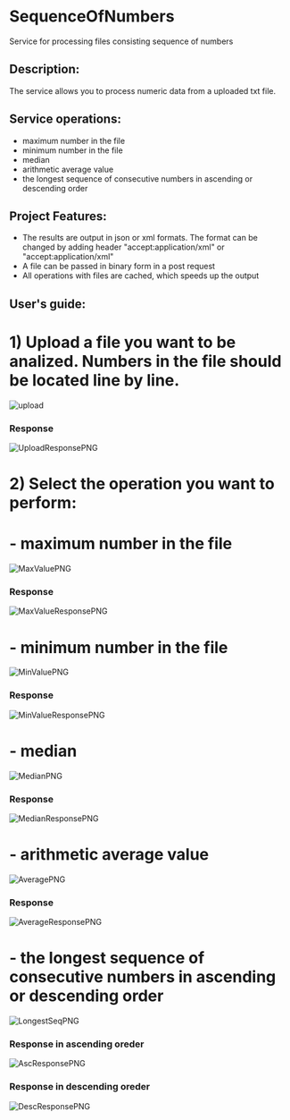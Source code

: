 # SequenceOfNumbers
Service for processing files consisting sequence of numbers

## Description:

The service allows you to process numeric data from a uploaded txt file. 

## Service operations:
- maximum number in the file
- minimum number in the file
- median
- arithmetic average value
- the longest sequence of consecutive numbers in ascending or descending order

## Project Features:
- The results are output in json or xml formats. The format can be changed by adding header "accept:application/xml" or "accept:application/xml"
- A file can be passed in binary form in a post request
- All operations with files are cached, which speeds up the output

## User's guide:
# 1) Upload a file you want to be analized. Numbers in the file should be located line by line. 

![upload](https://user-images.githubusercontent.com/88117408/198003369-c9c10496-413d-4a39-a601-9850f16f1eef.jpg)

### Response 

![UploadResponsePNG](https://user-images.githubusercontent.com/88117408/198004496-48233787-800e-4d9d-b70e-c57ddcf54e7a.png)

# 2) Select the operation you want to perform:
# - maximum number in the file

![MaxValuePNG](https://user-images.githubusercontent.com/88117408/198006442-8f8cd10b-be1f-4c1b-861a-d952512e6818.png)

### Response

![MaxValueResponsePNG](https://user-images.githubusercontent.com/88117408/198006755-966ec49b-0946-4ae9-9021-580e7aefbed8.png)

# - minimum number in the file

![MinValuePNG](https://user-images.githubusercontent.com/88117408/198009892-4dca1e90-0521-4c84-b02d-e282e1ecc30d.png)

### Response

![MinValueResponsePNG](https://user-images.githubusercontent.com/88117408/198009948-aa6d986d-2e01-40f3-90fc-980586aefb77.png)

# - median

![MedianPNG](https://user-images.githubusercontent.com/88117408/198010036-3825957f-6433-4ac6-b370-4a198147e42d.png)

### Response

![MedianResponsePNG](https://user-images.githubusercontent.com/88117408/198010112-b9fdfc35-28de-4d71-a4a6-1ffdcffda588.png)

# - arithmetic average value

![AveragePNG](https://user-images.githubusercontent.com/88117408/198010178-e614603a-d4ad-47f7-91bc-e1fc4cdedc55.png)

### Response

![AverageResponsePNG](https://user-images.githubusercontent.com/88117408/198010219-51b55eba-f9c5-4f17-8230-2b477b816f8d.png)

# - the longest sequence of consecutive numbers in ascending or descending order

![LongestSeqPNG](https://user-images.githubusercontent.com/88117408/198010311-bc8e01a5-6d7b-49d6-b109-b453f2e849cf.png)

### Response in ascending oreder

![AscResponsePNG](https://user-images.githubusercontent.com/88117408/198010396-b9cf076b-d6c9-4110-928e-2c77b7b31db7.png)

### Response in descending oreder

![DescResponsePNG](https://user-images.githubusercontent.com/88117408/198010469-d68623c4-b2f3-456d-8d04-bbfc342454d7.png)

